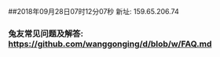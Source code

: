 ##2018年09月28日07时12分07秒 新址: 159.65.206.74
### 兔友常见问题及解答: https://github.com/wanggonging/d/blob/w/FAQ.md
